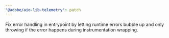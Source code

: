 ```yaml
---
"@adobe/aio-lib-telemetry": patch
---
```


Fix error handling in entrypoint by letting runtime errors bubble up and only throwing if the error happens during instrumentation wrapping.
